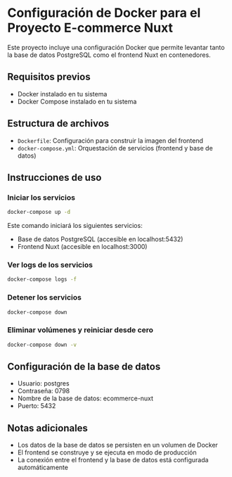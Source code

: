 # Configuración de Docker para el Proyecto E-commerce Nuxt

Este proyecto incluye una configuración Docker que permite levantar tanto la base de datos PostgreSQL como el frontend Nuxt en contenedores.

## Requisitos previos

- Docker instalado en tu sistema
- Docker Compose instalado en tu sistema

## Estructura de archivos

- `Dockerfile`: Configuración para construir la imagen del frontend
- `docker-compose.yml`: Orquestación de servicios (frontend y base de datos)

## Instrucciones de uso

### Iniciar los servicios

```bash
docker-compose up -d
```

Este comando iniciará los siguientes servicios:
- Base de datos PostgreSQL (accesible en localhost:5432)
- Frontend Nuxt (accesible en localhost:3000)

### Ver logs de los servicios

```bash
docker-compose logs -f
```

### Detener los servicios

```bash
docker-compose down
```

### Eliminar volúmenes y reiniciar desde cero

```bash
docker-compose down -v
```

## Configuración de la base de datos

- Usuario: postgres
- Contraseña: 0798
- Nombre de la base de datos: ecommerce-nuxt
- Puerto: 5432

## Notas adicionales

- Los datos de la base de datos se persisten en un volumen de Docker
- El frontend se construye y se ejecuta en modo de producción
- La conexión entre el frontend y la base de datos está configurada automáticamente 